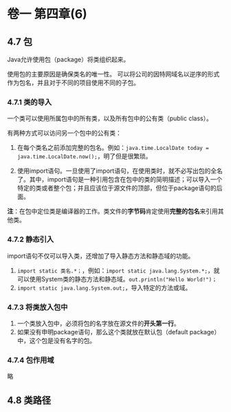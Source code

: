 # 卷一 第四章(6)

## 4.7 包

Java允许使用包（package）将类组织起来。

使用包的主要原因是确保类名的唯一性。 可以将公司的因特网域名以逆序的形式作为包名，并且对于不同的项目使用不同的子包。



### 4.7.1 类的导入

一个类可以使用所属包中的所有类，以及所有包中的公有类（public class）。

有两种方式可以访问另一个包中的公有类：

1. 在每个类名之前添加完整的包名。例如：```java.time.LocalDate today = java.time.LocalDate.now();```，明了但是很繁琐。

2. 使用import语句。一旦使用了import语句，在使用类时，就不必写出包的全名了。其中，import语句是一种引用包含在包中的类的简明描述；可以导入一个特定的类或者整个包；并且应该位于源文件的顶部，但位于package语句的后面。

**注**：在包中定位类是编译器的工作。类文件的**字节码**肯定使用**完整的包名**来引用其他类。 



### 4.7.2 静态引入

import语句不仅可以导入类，还增加了导入静态方法和静态域的功能。

1. ```import static 类名.*；```，例如：```import static java.lang.System.*;```，就可以使用System类的静态方法和静态域。```out.println("Hello World!")；```
2. ```import static java.lang.System.out;```，导入特定的方法或域。



### 4.7.3 将类放入包中

1. 一个类放入包中，必须将包的名字放在源文件的**开头第一行**。
2. 如果没有申明package语句，那么这个类就放在默认包（default package）中，这个包是没有名字的包。



### 4.7.4 包作用域

略



## 4.8 类路径

